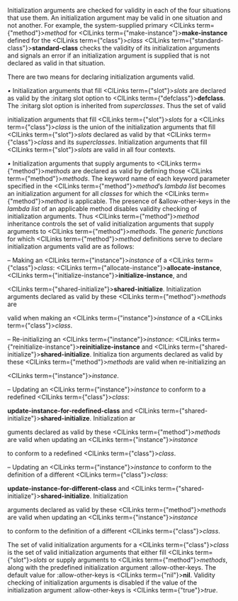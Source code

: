  



Initialization arguments are checked for validity in each of the four situations that use them. An initialization argument may be valid in one situation and not another. For example, the system-supplied primary <ClLinks  term={"method"}><i>method</i></ClLinks> for <ClLinks  term={"make-instance"}><b>make-instance</b></ClLinks> defined for the <ClLinks  term={"class"}><i>class</i></ClLinks> <ClLinks  term={"standard-class"}><b>standard-class</b></ClLinks> checks the validity of its initialization arguments and signals an error if an initialization argument is supplied that is not declared as valid in that situation. 



There are two means for declaring initialization arguments valid. 



*•* Initialization arguments that fill <ClLinks  term={"slot"}><i>slots</i></ClLinks> are declared as valid by the :initarg slot option to <ClLinks  term={"defclass"}><b>defclass</b></ClLinks>. The :initarg slot option is inherited from *superclasses*. Thus the set of valid 







 



 



initialization arguments that fill <ClLinks  term={"slot"}><i>slots</i></ClLinks> for a <ClLinks  term={"class"}><i>class</i></ClLinks> is the union of the initialization arguments that fill <ClLinks  term={"slot"}><i>slots</i></ClLinks> declared as valid by that <ClLinks  term={"class"}><i>class</i></ClLinks> and its *superclasses*. Initialization arguments that fill <ClLinks  term={"slot"}><i>slots</i></ClLinks> are valid in all four contexts. 



*•* Initialization arguments that supply arguments to <ClLinks  term={"method"}><i>methods</i></ClLinks> are declared as valid by defining those <ClLinks  term={"method"}><i>methods</i></ClLinks>. The keyword name of each keyword parameter specified in the <ClLinks  term={"method"}><i>method</i></ClLinks>’s *lambda list* becomes an initialization argument for all *classes* for which the <ClLinks  term={"method"}><i>method</i></ClLinks> is applicable. The presence of &amp;allow-other-keys in the *lambda list* of an applicable method disables validity checking of initialization arguments. Thus <ClLinks  term={"method"}><i>method</i></ClLinks> inheritance controls the set of valid initialization arguments that supply arguments to <ClLinks  term={"method"}><i>methods</i></ClLinks>. The *generic functions* for which <ClLinks  term={"method"}><i>method</i></ClLinks> definitions serve to declare initialization arguments valid are as follows: 



– Making an <ClLinks  term={"instance"}><i>instance</i></ClLinks> of a <ClLinks  term={"class"}><i>class</i></ClLinks>: <ClLinks  term={"allocate-instance"}><b>allocate-instance</b></ClLinks>, <ClLinks  term={"initialize-instance"}><b>initialize-instance</b></ClLinks>, and 



<ClLinks  term={"shared-initialize"}><b>shared-initialize</b></ClLinks>. Initialization arguments declared as valid by these <ClLinks  term={"method"}><i>methods</i></ClLinks> are 



valid when making an <ClLinks  term={"instance"}><i>instance</i></ClLinks> of a <ClLinks  term={"class"}><i>class</i></ClLinks>. 



– Re-initializing an <ClLinks  term={"instance"}><i>instance</i></ClLinks>: <ClLinks  term={"reinitialize-instance"}><b>reinitialize-instance</b></ClLinks> and <ClLinks  term={"shared-initialize"}><b>shared-initialize</b></ClLinks>. Initializa tion arguments declared as valid by these <ClLinks  term={"method"}><i>methods</i></ClLinks> are valid when re-initializing an 



<ClLinks  term={"instance"}><i>instance</i></ClLinks>. 



– Updating an <ClLinks  term={"instance"}><i>instance</i></ClLinks> to conform to a redefined <ClLinks  term={"class"}><i>class</i></ClLinks>: 



**update-instance-for-redefined-class** and <ClLinks  term={"shared-initialize"}><b>shared-initialize</b></ClLinks>. Initialization ar 



guments declared as valid by these <ClLinks  term={"method"}><i>methods</i></ClLinks> are valid when updating an <ClLinks  term={"instance"}><i>instance</i></ClLinks> 



to conform to a redefined <ClLinks  term={"class"}><i>class</i></ClLinks>. 



– Updating an <ClLinks  term={"instance"}><i>instance</i></ClLinks> to conform to the definition of a different <ClLinks  term={"class"}><i>class</i></ClLinks>: 



**update-instance-for-different-class** and <ClLinks  term={"shared-initialize"}><b>shared-initialize</b></ClLinks>. Initialization 



arguments declared as valid by these <ClLinks  term={"method"}><i>methods</i></ClLinks> are valid when updating an <ClLinks  term={"instance"}><i>instance</i></ClLinks> 



to conform to the definition of a different <ClLinks  term={"class"}><i>class</i></ClLinks>. 



The set of valid initialization arguments for a <ClLinks  term={"class"}><i>class</i></ClLinks> is the set of valid initialization arguments that either fill <ClLinks  term={"slot"}><i>slots</i></ClLinks> or supply arguments to <ClLinks  term={"method"}><i>methods</i></ClLinks>, along with the predefined initialization argument :allow-other-keys. The default value for :allow-other-keys is <ClLinks  term={"nil"}><b>nil</b></ClLinks>. Validity checking of initialization arguments is disabled if the value of the initialization argument :allow-other-keys is <ClLinks  term={"true"}><i>true</i></ClLinks>. 



